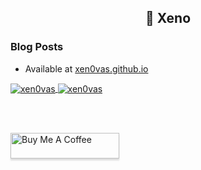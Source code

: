 <h2 align="center">👋 Xeno</h2>

### Blog Posts

- Available at [xen0vas.github.io](https://xen0vas.github.io)                                                                                                                                                             

<a href="https://xen0vas.github.io">
  <img align="center" src="https://github-readme-stats.vercel.app/api?username=xen0vas&show_icons=true&theme=dark&locale=en" alt="xen0vas" />
</a>

<a href="https://xen0vas.github.io">
  <img align="center" src="https://github-readme-streak-stats.herokuapp.com/?user=xen0vas&theme=dark" alt="xen0vas" />
</a>

<br><br>

<a href="https://www.buymeacoffee.com/xen0vas" target="_blank">
  <img src="https://www.buymeacoffee.com/assets/img/custom_images/orange_img.png" alt="Buy Me A Coffee" style="height: 41px !important;width: 174px !important;box-shadow: 0px 3px 2px 0px rgba(190, 190, 190, 0.5) !important;-webkit-box-shadow: 0px 3px 2px 0px rgba(190, 190, 190, 0.5) !important;" >
</a>

